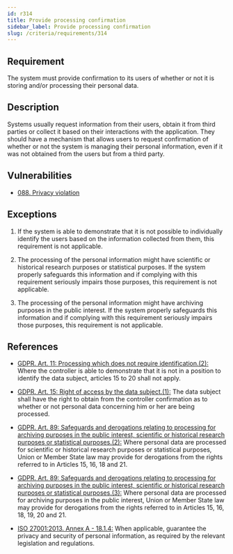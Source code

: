 ```yaml
---
id: r314
title: Provide processing confirmation
sidebar_label: Provide processing confirmation
slug: /criteria/requirements/314
---
```


## Requirement

The system must provide confirmation
to its users of whether or not
it is storing and/or
processing their personal data.

## Description

Systems usually request information
from their users,
obtain it from third parties
or collect it based on their interactions
with the application.
They should have a mechanism
that allows users to request confirmation
of whether or not
the system is managing their personal information,
even if it was not obtained
from the users
but from a third party.

## Vulnerabilities

- [088. Privacy violation](/criteria/vulnerabilities/088)

## Exceptions

1. If the system is able to demonstrate
that it is not possible to individually
identify the users
based on the information collected from them,
this requirement is not applicable.

2. The processing of the personal information
might have scientific or historical research purposes
or statistical purposes.
If the system properly safeguards this information
and if complying with this requirement
seriously impairs those purposes,
this requirement is not applicable.

3. The processing of the personal information
might have archiving purposes
in the public interest.
If the system properly safeguards this information
and if complying with this requirement
seriously impairs those purposes,
this requirement is not applicable.

## References

- [GDPR. Art. 11: Processing which does not require identification.(2):](https://gdpr-info.eu/art-11-gdpr/)
Where the controller is able
to demonstrate that it is not in a position
to identify the data subject,
articles 15 to 20 shall not apply.

- [GDPR. Art. 15: Right of access by the data subject.(1):](https://gdpr-info.eu/art-15-gdpr/)
The data subject
shall have the right to obtain
from the controller confirmation
as to whether or not personal data
concerning him or her
are being processed.

- [GDPR. Art. 89: Safeguards and derogations relating to processing for archiving purposes in the public interest, scientific or historical research purposes or statistical purposes.(2):](https://gdpr-info.eu/art-89-gdpr/)
Where personal data 
are processed for scientific or historical research
purposes or statistical purposes,
Union or Member State law
may provide for derogations
from the rights referred
to in Articles 15, 16, 18 and 21.

- [GDPR. Art. 89: Safeguards and derogations relating to processing for archiving purposes in the public interest, scientific or historical research purposes or statistical purposes.(3):](https://gdpr-info.eu/art-89-gdpr/)
Where personal data
are processed for archiving purposes
in the public interest,
Union or Member State
law may provide for derogations
from the rights referred
to in Articles 15, 16, 18, 19, 20 and 21.

- [ISO 27001:2013. Annex A - 18.1.4:](https://www.iso.org/obp/ui/#iso:std:54534:en)
When applicable,
guarantee the privacy and security
of personal information,
as required by the relevant legislation
and regulations.
